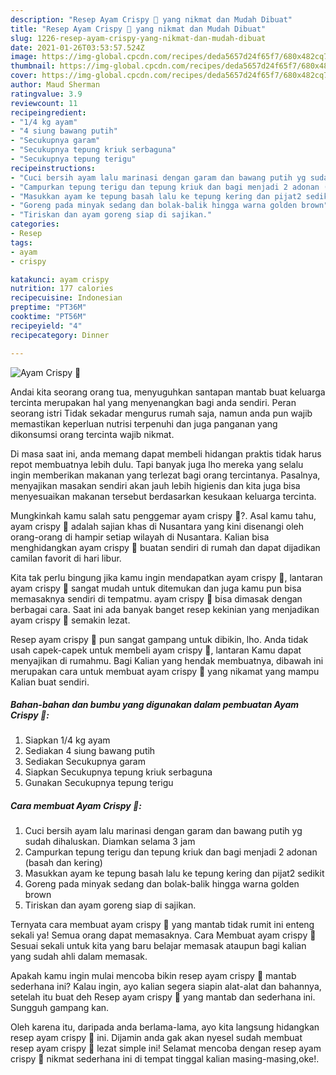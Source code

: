 ```yaml
---
description: "Resep Ayam Crispy 🍗 yang nikmat dan Mudah Dibuat"
title: "Resep Ayam Crispy 🍗 yang nikmat dan Mudah Dibuat"
slug: 1226-resep-ayam-crispy-yang-nikmat-dan-mudah-dibuat
date: 2021-01-26T03:53:57.524Z
image: https://img-global.cpcdn.com/recipes/deda5657d24f65f7/680x482cq70/ayam-crispy-🍗-foto-resep-utama.jpg
thumbnail: https://img-global.cpcdn.com/recipes/deda5657d24f65f7/680x482cq70/ayam-crispy-🍗-foto-resep-utama.jpg
cover: https://img-global.cpcdn.com/recipes/deda5657d24f65f7/680x482cq70/ayam-crispy-🍗-foto-resep-utama.jpg
author: Maud Sherman
ratingvalue: 3.9
reviewcount: 11
recipeingredient:
- "1/4 kg ayam"
- "4 siung bawang putih"
- "Secukupnya garam"
- "Secukupnya tepung kriuk serbaguna"
- "Secukupnya tepung terigu"
recipeinstructions:
- "Cuci bersih ayam lalu marinasi dengan garam dan bawang putih yg sudah dihaluskan. Diamkan selama 3 jam"
- "Campurkan tepung terigu dan tepung kriuk dan bagi menjadi 2 adonan (basah dan kering)"
- "Masukkan ayam ke tepung basah lalu ke tepung kering dan pijat2 sedikit"
- "Goreng pada minyak sedang dan bolak-balik hingga warna golden brown"
- "Tiriskan dan ayam goreng siap di sajikan."
categories:
- Resep
tags:
- ayam
- crispy

katakunci: ayam crispy 
nutrition: 177 calories
recipecuisine: Indonesian
preptime: "PT36M"
cooktime: "PT56M"
recipeyield: "4"
recipecategory: Dinner

---
```



![Ayam Crispy 🍗](https://img-global.cpcdn.com/recipes/deda5657d24f65f7/680x482cq70/ayam-crispy-🍗-foto-resep-utama.jpg)

Andai kita seorang orang tua, menyuguhkan santapan mantab buat keluarga tercinta merupakan hal yang menyenangkan bagi anda sendiri. Peran seorang istri Tidak sekadar mengurus rumah saja, namun anda pun wajib memastikan keperluan nutrisi terpenuhi dan juga panganan yang dikonsumsi orang tercinta wajib nikmat.

Di masa  saat ini, anda memang dapat membeli hidangan praktis tidak harus repot membuatnya lebih dulu. Tapi banyak juga lho mereka yang selalu ingin memberikan makanan yang terlezat bagi orang tercintanya. Pasalnya, menyajikan masakan sendiri akan jauh lebih higienis dan kita juga bisa menyesuaikan makanan tersebut berdasarkan kesukaan keluarga tercinta. 



Mungkinkah kamu salah satu penggemar ayam crispy 🍗?. Asal kamu tahu, ayam crispy 🍗 adalah sajian khas di Nusantara yang kini disenangi oleh orang-orang di hampir setiap wilayah di Nusantara. Kalian bisa menghidangkan ayam crispy 🍗 buatan sendiri di rumah dan dapat dijadikan camilan favorit di hari libur.

Kita tak perlu bingung jika kamu ingin mendapatkan ayam crispy 🍗, lantaran ayam crispy 🍗 sangat mudah untuk ditemukan dan juga kamu pun bisa memasaknya sendiri di tempatmu. ayam crispy 🍗 bisa dimasak dengan berbagai cara. Saat ini ada banyak banget resep kekinian yang menjadikan ayam crispy 🍗 semakin lezat.

Resep ayam crispy 🍗 pun sangat gampang untuk dibikin, lho. Anda tidak usah capek-capek untuk membeli ayam crispy 🍗, lantaran Kamu dapat menyajikan di rumahmu. Bagi Kalian yang hendak membuatnya, dibawah ini merupakan cara untuk membuat ayam crispy 🍗 yang nikamat yang mampu Kalian buat sendiri.

<!--inarticleads1-->

##### Bahan-bahan dan bumbu yang digunakan dalam pembuatan Ayam Crispy 🍗:

1. Siapkan 1/4 kg ayam
1. Sediakan 4 siung bawang putih
1. Sediakan Secukupnya garam
1. Siapkan Secukupnya tepung kriuk serbaguna
1. Gunakan Secukupnya tepung terigu




<!--inarticleads2-->

##### Cara membuat Ayam Crispy 🍗:

1. Cuci bersih ayam lalu marinasi dengan garam dan bawang putih yg sudah dihaluskan. Diamkan selama 3 jam
1. Campurkan tepung terigu dan tepung kriuk dan bagi menjadi 2 adonan (basah dan kering)
1. Masukkan ayam ke tepung basah lalu ke tepung kering dan pijat2 sedikit
1. Goreng pada minyak sedang dan bolak-balik hingga warna golden brown
1. Tiriskan dan ayam goreng siap di sajikan.




Ternyata cara membuat ayam crispy 🍗 yang mantab tidak rumit ini enteng sekali ya! Semua orang dapat memasaknya. Cara Membuat ayam crispy 🍗 Sesuai sekali untuk kita yang baru belajar memasak ataupun bagi kalian yang sudah ahli dalam memasak.

Apakah kamu ingin mulai mencoba bikin resep ayam crispy 🍗 mantab sederhana ini? Kalau ingin, ayo kalian segera siapin alat-alat dan bahannya, setelah itu buat deh Resep ayam crispy 🍗 yang mantab dan sederhana ini. Sungguh gampang kan. 

Oleh karena itu, daripada anda berlama-lama, ayo kita langsung hidangkan resep ayam crispy 🍗 ini. Dijamin anda gak akan nyesel sudah membuat resep ayam crispy 🍗 lezat simple ini! Selamat mencoba dengan resep ayam crispy 🍗 nikmat sederhana ini di tempat tinggal kalian masing-masing,oke!.

